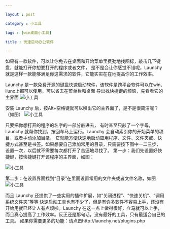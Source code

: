 ```yaml
---

layout : post

category : 小工具

tags : [win桌面小工具]

title : 快速启动办公软件

---
```


如果有一款软件，可以让你免去在桌面和开始菜单里费劲地找图标，敲击几下键盘，就能打开你想要打开的程序或者文件，
是不是会让你感觉不错呢，Launchy 就是这样一款能够满足你这需求的软件，它能实实在在地提高你的工作效率。

Launchy 是一款免费开源的键盘快速启动软件，该软件是跨平台软件可以在win、liunx上都可以使用，可以省去在菜单栏和桌面
导出找快捷键的烦恼，先看看它的主界面
![](http://charisma.u.qiniudn.com/2013-10-12-%E5%B0%8F%E5%B7%A5%E5%85%B7Launchy%E4%B8%BB%E7%95%8C%E9%9D%A2.png "小工具")


安装 Launchy 后，按Alt+空格键就可以唤出它的主界面了，是不是很简洁呢？（如图）
![](http://charisma.u.qiniudn.com/2013-10-12-%E5%B0%8F%E5%B7%A5%E5%85%B7Launchy%E4%B8%BB%E7%95%8C%E9%9D%A2.png "小工具")

只要把你想打开的程序的名字的一部分敲进去，
有时甚至只敲了一个字母，Launchy 就帮你找到，按回车马上运行。Launchy 会自动索引你的开始菜单的项目，或者手动添加目录，
它就能方便快速地启动应用程序、文件、文件夹或、快捷方式甚至是书签。如果想要自己添加常用的目录，只需要按下图中一二三步，
设置一次，以后就不需要每次都打开了苦逼地寻找了。
第一步：我们先设置好快捷键，按快捷键打开该程序的主界面，如图：

![](http://charisma.u.qiniudn.com/2013-10-12-%E5%B0%8F%E5%B7%A5%E5%85%B7Launchy%E5%BF%AB%E6%8D%B7%E9%94%AE.png "小工具")

第二步：在设置界面找到“目录”在里面设置常用的文件夹或者文件名称，如图
![](http://charisma.u.qiniudn.com/2013-10-12-%E5%B0%8F%E5%B7%A5%E5%85%B7Launchy2.png "小工具")

而且 Launchy 还提供了一些实用的插件扩展，如“关闭进程”、“快速关机”、“调用系统文件夹”等等
快速启动工具也有不少了，但是有许多软件不容易上手，还没有开始用就已经让人有点烦啦。Launchy 在这一点上做得很好，立马就可以上手，而且真心提高了工作效率。反正还是那句话，没有最好的工具，只有最适合自己的工具。
如果你需要更多的功能：请点击http://launchy.net/plugins.php
